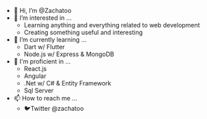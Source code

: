 - 👋 Hi, I’m @Zachatoo
- 👀 I’m interested in ...
  - Learning anything and everything related to web development
  - Creating something useful and interesting
- 🌱 I’m currently learning ...
  - Dart w/ Flutter
  - Node.js w/ Express & MongoDB
- 💪 I'm proficient in ...
  - React.js
  - Angular
  - .Net w/ C# & Entity Framework
  - Sql Server
- 📫 How to reach me ...
  - 🐦Twitter @zachatoo

<!---
Zachatoo/Zachatoo is a ✨ special ✨ repository because its `README.md` (this file) appears on your GitHub profile.
You can click the Preview link to take a look at your changes.
--->
